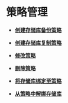 # 策略管理<a name="cbr_03_0024"></a>

-   **[创建存储库备份策略](创建存储库备份策略.md)**  

-   **[创建存储库复制策略](创建存储库复制策略.md)**  

-   **[修改策略](修改策略.md)**  

-   **[删除策略](删除策略.md)**  

-   **[将存储库绑定至策略](将存储库绑定至策略.md)**  

-   **[从策略中解绑存储库](从策略中解绑存储库.md)**  


